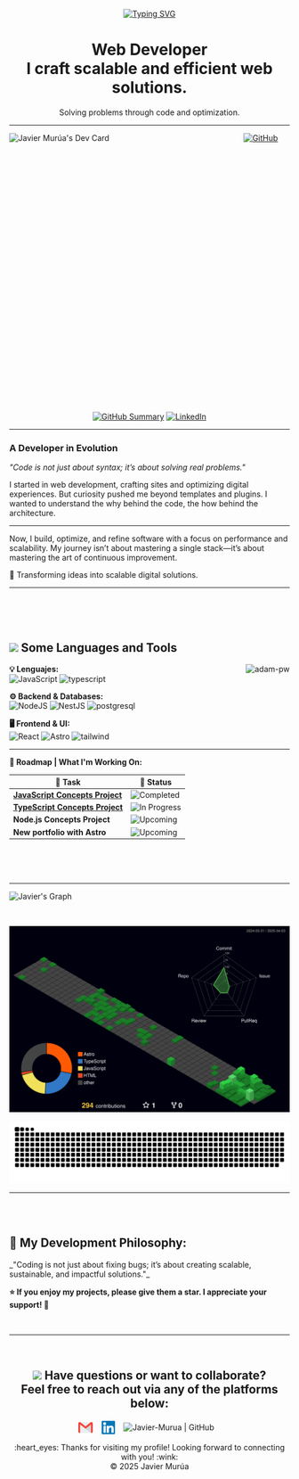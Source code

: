<p align = "center">
<a href="https://git.io/typing-svg"><img src="https://readme-typing-svg.demolab.com/?font=Source+Code+Pro&size=75&duration=1400&pause=400&color=33FFFF&background=121212&center=true&multiline=true&width=1920&height=384&lines=Hi!+I%27m+Javier.;Enjoy+your+stay+on+my+profile;Happy+coding!" alt="Typing SVG" /></a>
</p>

<h1 align="center"><b>Web Developer</b><br> I craft scalable and efficient web solutions.</h1>

<p align="center">
  Solving problems through code and optimization.
</p>

---

<a href="https://app.daily.dev/javiermurua"><img src="https://api.daily.dev/devcards/v2/8E1YouFrZVdeLDRaQ4cTR.png?type=default&r=1w1" align="left" width="400" height="500" alt="Javier Murúa's Dev Card"/></a>
<p align="center">
	<a href="mailto:javier@muruadev.com"><img src="https://img.shields.io/badge/Gmail-D14836?style=for-the-badge&logo=gmail&logoColor=white" alt="GitHub"></a>
	<a href="https://profile-summary-for-github.herokuapp.com/user/JavierMurua"><img src="https://img.shields.io/badge/github-%23121011.svg?style=for-the-badge&logo=github&logoColor=white" alt="GitHub Summary"></a>
	<a href="https://www.linkedin.com/in/javier-murua/"><img src="https://img.shields.io/badge/linkedin-%230077B5.svg?style=for-the-badge&logo=linkedin&logoColor=white" alt="LinkedIn"></a>
	
</p>

---

<h3>A Developer in Evolution</h3>

<p><em>"Code is not just about syntax; it’s about solving real problems."</em></p>

<p>I started in web development, crafting sites and optimizing digital experiences. But curiosity pushed me beyond templates and plugins. I wanted to understand the why behind the code, the how behind the architecture.</p>

-----
<p>Now, I build, optimize, and refine software with a focus on performance and scalability. My journey isn’t about mastering a single stack—it’s about mastering the art of continuous improvement.</p>

<p>📌 Transforming ideas into scalable digital solutions.</p>

-----
<br>
<br>
<br>

## <img src="https://media2.giphy.com/media/QssGEmpkyEOhBCb7e1/giphy.gif?cid=ecf05e47a0n3gi1bfqntqmob8g9aid1oyj2wr3ds3mg700bl&rid=giphy.gif" width="50px"> Some Languages and Tools 
<p><img align="right" src="https://github.com/Adam-pw/Adam-pw/blob/main/animation_500_kxa883sd.gif" alt="adam-pw" /></p>

<!-- badges from "https://github.com/Ileriayo/markdown-badges" -->

**💡 Lenguajes:**  
<img  alt="JavaScript" src="https://img.shields.io/badge/javascript-%23323330.svg?style=for-the-badge&logo=javascript&logoColor=%23F7DF1E"/>
<img  alt="typescript" src="https://img.shields.io/badge/typescript-3178C6.svg?style=for-the-badge&logo=typescript&logoColor=white"/>

**⚙️ Backend & Databases:**  
![NodeJS](https://img.shields.io/badge/node.js-6DA55F?style=for-the-badge&logo=node.js&logoColor=white)
<img  alt="NestJS" src="https://img.shields.io/badge/NestJs-ea2845.svg?style=for-the-badge&logo=nestjs&logoColor=white" />
<img  alt="postgresql" src="https://img.shields.io/badge/postgreSQL-4169E1.svg?style=for-the-badge&logo=postgresql&logoColor=white"/>   

**🖥️ Frontend & UI:**  
![React](https://img.shields.io/badge/react-%2320232a.svg?style=for-the-badge&logo=react&logoColor=%2361DAFB)
![Astro](https://img.shields.io/badge/astro-%232C2052.svg?style=for-the-badge&logo=astro&logoColor=white)
<img  alt="tailwind" src="https://img.shields.io/badge/Tailwind_CSS-38B2AC?style=for-the-badge&logo=tailwind-css&logoColor=white"/>

---

**📍 Roadmap | What I'm Working On:**

<table>
  <thead align="center">
    <tr>
      <th>🔨 Task</th>
      <th>📌 Status</th>
    </tr>
  </thead>
  <tbody>
    <tr>
      <td><b><a href="https://github.com/JavierMurua/motivational-quotes-js-concepts" target="_blank">JavaScript Concepts Project</a></b></td>
      <td>
        <img src="https://img.shields.io/badge/%20Completed-darkgreen?style=flat-square" alt="Completed"/>
      </td>
    </tr>
    <tr>
      <td><b><a href="https://github.com/JavierMurua/tasks-app-ts-concepts" target="_blank">TypeScript Concepts Project</a></b></td>
      <td>
        <img src="https://img.shields.io/badge/%20In%20Progress-darkviolet?style=flat-square" alt="In Progress"/>
      </td>
    </tr>
    <tr>
      <td><b>Node.js Concepts Project</b></td>
      <td>
        <img src="https://img.shields.io/badge/%20Upcoming-darkred?style=flat-square" alt="Upcoming"/>
      </td>
    </tr>
    <tr>
      <td><b>New portfolio with Astro</b></td>
      <td>
        <img src="https://img.shields.io/badge/%20Upcoming-darkred?style=flat-square" alt="Upcoming"/>
      </td>
    </tr>
  </tbody>
</table>





<br>
<br>
<br>


------


![Javier's Graph](https://github-readme-activity-graph.vercel.app/graph?username=JavierMurua&custom_title=Javier%27s%20GitHub%20Activity%20Graph&bg_color=0D1117&color=7F3FBF&line=7F3FBF&point=7F3FBF&area_color=FFFFFF&title_color=FFFFFF&area=true)

<br>


![](./profile-3d-contrib/profile-night-green.svg)


<p align="center">
  <img src="https://github.com/JavierMurua/JavierMurua/raw/main/dist/github-contribution-grid-snake.svg" alt="GitHub Snake Animation">
</p>


---
<br>
<br>

<h2>🎯 My Development Philosophy:</h2>
<p>_"Coding is not just about fixing bugs; it’s about creating scalable, sustainable, and impactful solutions."_ </p>

<p><b>⭐ If you enjoy my projects, please give them a star. I appreciate your support! 🚀</b></p>


<br>

---

<br>

<h2 align="center"><img src='https://raw.githubusercontent.com/ShahriarShafin/ShahriarShafin/main/Assets/handshake.gif' width="80px"> Have questions or want to collaborate? <br> Feel free to reach out via any of the platforms below:</h2>


<p align="center">
  <a href="mailto:javier@muruadev.com" style="text-decoration: none;">
    <img align="center" alt="Javier-Murua | Gmail" width="26px" src="https://github.com/SatYu26/SatYu26/blob/master/Assets/Gmail.svg" />
  </a> &nbsp;&nbsp;
  
  <a href="https://www.linkedin.com/in/javier-murua/" target="_blank" style="text-decoration: none;">
    <img align="center" alt="Javier-Murua | Linkedin" width="24px" src="https://github.com/SatYu26/SatYu26/blob/master/Assets/Linkedin.svg" />
  </a> &nbsp;&nbsp;

  
  <a href="https://profile-summary-for-github.herokuapp.com/user/JavierMurua" target="_blank" style="text-decoration: none;">
    <img align="center" alt="Javier-Murua | GitHub" width="26px" src="https://upload.wikimedia.org/wikipedia/commons/thumb/a/ae/Github-desktop-logo-symbol.svg/1024px-Github-desktop-logo-symbol.svg.png" />
  </a> &nbsp;&nbsp;
<p> 

<div align="center">
  :heart_eyes: Thanks for visiting my profile! Looking forward to connecting with you! :wink: <br/>
  &copy; 2025 Javier Murúa
</div>


